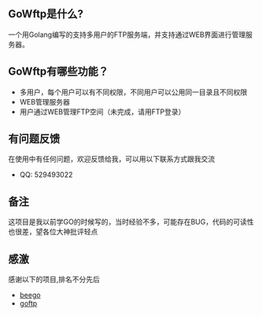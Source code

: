 ## GoWftp是什么?
一个用Golang编写的支持多用户的FTP服务端，并支持通过WEB界面进行管理服务器。

## GoWftp有哪些功能？

*  多用户，每个用户可以有不同权限，不同用户可以公用同一目录且不同权限
*  WEB管理服务器
*  用户通过WEB管理FTP空间（未完成，请用FTP登录）

## 有问题反馈
在使用中有任何问题，欢迎反馈给我，可以用以下联系方式跟我交流

* QQ: 529493022

## 备注
这项目是我以前学GO的时候写的，当时经验不多，可能存在BUG，代码的可读性也很差，望各位大神批评轻点

## 感激
感谢以下的项目,排名不分先后

* [beego](https://github.com/astaxie/beego) 
* [goftp](https://github.com/goftp/server)
